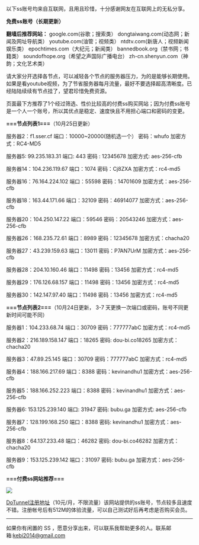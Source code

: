 以下ss账号均来自互联网，且用且珍惜，十分感谢网友在互联网上的无私分享。

**免费ss账号（长期更新）**

**翻墙后推荐网站：** google.com(谷歌；搜索类） dongtaiwang.com(动态网；新闻及网址导航类）  youtube.com(油管；视频类）  ntdtv.com(新唐人；视频新闻娱乐类）    epochtimes.com（大纪元；新闻类）   bannedbook.org（禁书网；书籍类）   soundofhope.org（希望之声国际广播电台）
    zh-cn.shenyun.com（神韵；文化艺术类）

请大家分开选择各节点，可以减轻各个节点的服务器压力，为的是能够长期使用。如果是看youtube视频，为了节省服务器每月流量，最好不要选择超高清晰度。已经陆陆续续有节点挂了，望君珍惜免费资源。

页面最下方推荐了1个经过筛选、性价比较高的付费ss购买网站；因为付费ss账号是一个人一个账号，所以其优点是稳定、速度快且不用担心端口和密码的变更。

**===节点列表1===**（10月25日更新）

服务器2：f1.sser.cf
端口：10000~20000(随机选一个）
密码：whufo
加密方式：RC4-MD5

服务器5: 99.235.183.31
端口:  443
密码 : 12345678
加密方式: aes-256-cfb


服务器14：104.236.119.67
端口：1074
密码：Cj8ZXA
加密方式：rc4-md5


服务器16：76.164.224.102
端口：55598
密码：14701609
加密方式：aes-256-cfb


服务器18：163.44.171.66
端口：32109
密码：46914077
加密方式：aes-256-cfb

服务器20：104.250.147.22
端口：59546
密码：20543246
加密方式：aes-256-cfb

服务器26：168.235.72.61
端口：8989
密码：12345678
加密方式：chacha20

服务器27：43.239.159.63
端口：13011
密码：P7AN7UrM
加密方式：aes-256-cfb

服务器28：204.10.160.46
端口：11498
密码：13456
加密方式：rc4-md5

服务器29：176.126.68.157
端口：11498
密码：13456
加密方式：rc4-md5

服务器30：142.147.97.40
端口：11498
密码：13456
加密方式：rc4-md5



**===节点列表2===**（10月24日更新， 3-7 天更换一次端口或密码，账号不同更新时间可能不同）

服务器1：104.233.68.74  端口：30709  密码：777777abC   加密方式：rc4-md5

服务器2：216.189.158.147 端口：18265  密码: dou-bi.co18265  加密方式：chacha20

服务器3：47.89.25.145  端口：30709  密码：777777abC   加密方式：rc4-md5

服务器4：188.166.217.69  端口：8388  密码：kevinandhu1   加密方式：aes-256-cfb

服务器5：188.166.252.223 端口：8388  密码：kevinandhu1   加密方式：aes-256-cfb

服务器6: 153.125.239.140 端口: 31947 密码: bubu.ga    加密方式: aes-256-cfb

服务器7：128.199.168.250 端口：8388  密码: kevinandhu1  加密方式：aes-256-cfb

服务器8：64.137.233.48 端口：46282  密码: dou-bi.co46282 加密方式：chacha20

服务器9：153.125.239.142 端口：31097  密码: bubu.ga  加密方式：aes-256-cfb



**===付费ss网站推荐===**

![](https://raw.githubusercontent.com/Alvin9999/pac2/master/dotunel.png)


 [DoTunnel注册地址](https://www.dotunnel001.com/auth/register?ref_by=13855)（10元/月，不限流量）该网站提供的ss账号，节点较多且速度不错。注册帐号后有512M的体验流量，可以自己测试好后再考虑是否购买会员。




***


如果你有闲置的 SS ，愿意分享出来，可以联系我帮助更多的人。联系邮箱:kebi2014@gmail.com



